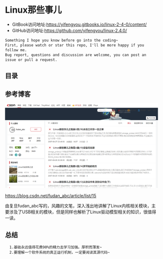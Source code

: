 # Linux那些事儿

* GitBook访问地址:<https://yifengyou.gitbooks.io/linux-2-4-0/content/>
* GitHub访问地址:<https://github.com/yifengyou/linux-2.4.0/>

```
Something I hope you know before go into the coding~
First, please watch or star this repo, I'll be more happy if you follow me.
Bug report, questions and discussion are welcome, you can post an issue or pull a request.
```

## 目录

## 参考博客


![1535976301397.png](image/1535976301397.png)

<https://blog.csdn.net/fudan_abc/article/list/15>

由复旦fudan_abc写的，风趣的文笔，深入浅出地讲解了Linux内核相关模块，主要涉及了USB相关的模块，但是同样也解析了Linux驱动模型相关的知识，很值得一读。

## 总结

```
  1.基础永远值得花费90%的精力去学习加强。厚积而薄发~
  2.要理解一个软件系统的真正运行机制，一定要阅读其源代码~
```
